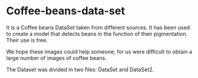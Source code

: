 # Coffee-beans-data-set
It is a Coffee beans DataSet taken from different sources. It has been used to create a model that detects beans in the function of their pigmentation. Their use is free. 

We hope these images could help someone; for us were difficult to obtain a large number of images of coffee beans.

The Dataset was divided in two files: DataSet and DataSet2.
